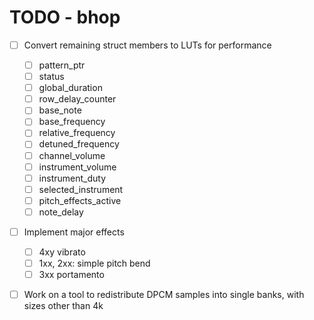 TODO - bhop
===========

- [ ] Convert remaining struct members to LUTs for performance
  - [ ] pattern_ptr
  - [ ] status
  - [ ] global_duration
  - [ ] row_delay_counter
  - [ ] base_note
  - [ ] base_frequency
  - [ ] relative_frequency
  - [ ] detuned_frequency
  - [ ] channel_volume
  - [ ] instrument_volume
  - [ ] instrument_duty
  - [ ] selected_instrument
  - [ ] pitch_effects_active
  - [ ] note_delay

- [ ] Implement major effects
  - [ ] 4xy vibrato
  - [ ] 1xx, 2xx: simple pitch bend
  - [ ] 3xx portamento

- [ ] Work on a tool to redistribute DPCM samples into single banks, with sizes other than 4k




